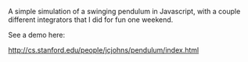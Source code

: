 A simple simulation of a swinging pendulum in Javascript, with a couple different integrators that I did for fun one weekend.

See a demo here:

http://cs.stanford.edu/people/jcjohns/pendulum/index.html
